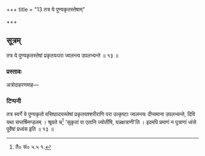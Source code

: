 +++
title = "13 तत्र ये पुण्यकृतस्तेषाम्"

+++
## सूत्रम्
तत्र ये पुण्यकृतस्तेषां प्रकृतयःपरा ज्वलन्त्य उपलभ्यन्ते ॥ १३ ॥  
### प्रस्तावः
अत्रोदाहरणमाह—  
### टिप्पनी
तत्र स्वर्गे ये पुण्यकृतो वसिष्ठादयस्तेषां प्रकृतयश्शरीराणि परा उत्कृष्टाः ज्वलन्त्यः दीप्यमाना उपलभ्यन्ते, दिवि यथा सप्तर्षिमण्डलम् । श्रूयते च[^१] 'सुकृतां वा एतानि ज्योतींषि, यन्नक्षत्राणी'ति । इदमपि प्रमाणं न पुत्राणां ध्वंसे पूर्वेषां प्रध्वंस इति ॥ १३ ॥  

[^१]: तै० सं० ५.५ १.
